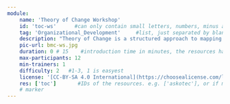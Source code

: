 ```yaml
---
module:
    name: 'Theory of Change Workshop'
    id: 'toc-ws'      #can only contain small letters, numbers, minus and underscore. needs to be the same as the file name
    tag: 'Organizational_Development'     #list, just separated by blank space, e.g. 'Web Open_Source'
    description: "Theory of Change is a structured approach to mapping out the steps you need to take to tackle the challenge you have identified. It encourages a long-term view and encompasses the social, cultural and economic impact you want to make. Use it to test your idea, review your situation or plan ahead." #Be clear about the impact you want to create
    pic-url: bmc-ws.jpg
    duration: 0 # 15    #introduction time in minutes, the resources have their own time blocks
    max-participants: 12
    min-trainers: 1
    difficulty: 2   #1-3, 1 is easyest
    license: '[CC-BY-SA 4.0 International](https://choosealicense.com/licenses/cc-by-sa-4.0/)'
    res: ['toc']       #IDs of the resources. e.g. ['askotec'], or if more: ['askotec', 'ohg']
    # marker
---  
```

